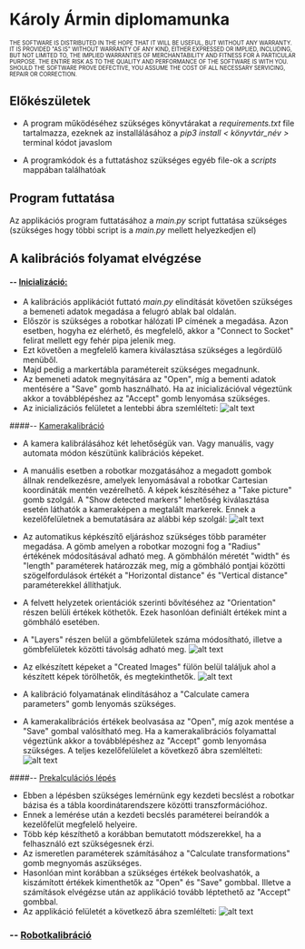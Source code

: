 # Károly Ármin diplomamunka
<sub><sup>THE SOFTWARE IS DISTRIBUTED IN THE HOPE THAT IT WILL BE USEFUL, BUT WITHOUT ANY WARRANTY.  IT IS PROVIDED "AS IS" WITHOUT WARRANTY OF ANY KIND, EITHER EXPRESSED OR IMPLIED, INCLUDING, BUT NOT LIMITED TO, THE IMPLIED WARRANTIES OF MERCHANTABILITY AND FITNESS FOR A PARTICULAR PURPOSE. THE ENTIRE RISK AS TO THE QUALITY AND PERFORMANCE OF THE SOFTWARE IS WITH YOU. SHOULD THE SOFTWARE PROVE DEFECTIVE, YOU ASSUME THE COST OF ALL NECESSARY SERVICING, REPAIR OR CORRECTION. </sup></sub>

## Előkészületek
- A program működéséhez szükséges könyvtárakat a *requirements.txt*  file tartalmazza, ezeknek az installálásához a *pip3 install < könyvtár_név >*  terminal kódot javaslom

- A programkódok és  a futtatáshoz szükséges egyéb file-ok  a *scripts* mappában találhatóak

## Program futtatása
Az applikációs program futtatásához a *main.py*  script futtatása szükséges (szükséges hogy többi script is a *main.py*  mellett helyezkedjen el)

## A kalibrációs folyamat elvégzése
#### -- <ins>Inicializáció:</ins>
- A kalibrációs applikációt futtató *main.py* elindítását követően szükséges a bemeneti adatok megadása a felugró ablak bal oldalán. 
- Először is szükséges a robotkar hálózati IP címének a megadása. Azon esetben, hogyha ez elérhető, és megfelelő, akkor a "Connect to Socket" felirat mellett egy fehér pipa jelenik meg. 
- Ezt követően a megfelelő kamera kiválasztása szükséges a legördülő menüből. 
- Majd pedig a markertábla paramétereit szükséges megadnunk. 
- Az bemeneti adatok megnyitására az "Open", míg a bementi adatok mentésére a "Save" gomb használható. Ha az inicializációval végeztünk akkor a továbblépéshez az "Accept" gomb lenyomása szükséges.
- Az inicializációs felületet a lentebbi ábra szemlélteti: 
![alt text](https://github.com/ArminKaroly/Diploma/blob/master/Images/Initialization.png?raw=true)


####-- <ins>Kamerakalibráció</ins>
- A kamera kalibrálásához két lehetőségük van. Vagy manuális, vagy automata módon készütünk kalibrációs képeket.
- A manuális esetben a robotkar mozgatásához a megadott gombok állnak rendelkezésre, amelyek lenyomásával a robotkar Cartesian koordináták mentén vezérelhető. A képek készítéséhez a "Take picture" gomb szolgál. A "Show detected markers" lehetőség kiválasztása esetén láthatók a kameraképen a megtalált markerek. Ennek a kezelőfelületnek a bemutatására az alábbi kép szolgál: 
![alt text](https://github.com/ArminKaroly/Diploma/blob/master/Images/Manual.png?raw=true)


- Az automatikus képkészítő eljáráshoz szükséges több paraméter megadása. A gömb  amelyen a robotkar mozogni fog a "Radius" értékének módosításával adható meg. A gömbhálón méretét "width" és "length" paraméterek határozzák meg, míg a gömbháló pontjai közötti szögelfordulások értékét a "Horizontal distance" és "Vertical distance" paraméterekkel állíthatjuk.
- A felvett helyzetek orientációk szerinti bővítéséhez az "Orientation" részen belüli értékek köthetők. Ezek hasonlóan definiált értékek mint a gömbháló esetében. 
- A "Layers" részen belül a gömbfelületek száma módosítható, illetve a gömbfelületek közötti távolság adható meg. 
![alt text](https://github.com/ArminKaroly/Diploma/blob/master/Images/Automatic.png?raw=true)

- Az elkészített képeket a "Created Images" fülön belül találjuk ahol a készített képek törölhetők, és megtekinthetők. 
![alt text](https://github.com/ArminKaroly/Diploma/blob/master/Images/Created_images.png?raw=true)

- A kalibráció folyamatának elindításához a "Calculate camera parameters" gomb lenyomás szükséges.

- A kamerakalibrációs értékek beolvasása az "Open", míg azok mentése a "Save" gombal valósítható meg. Ha a kamerakalibrációs folyamattal végeztünk akkor a továbblépéshez az "Accept" gomb lenyomása szükséges. A teljes kezelőfelülelet a következő ábra szemlélteti:
![alt text](https://github.com/ArminKaroly/Diploma/blob/master/Images/CameraCalib.png?raw=true)

####-- <ins>Prekalculációs lépés</ins>
- Ebben a lépésben szükséges lemérnünk egy kezdeti becslést a robotkar bázisa és a tábla koordinátarendszere közötti transzformációhoz.
- Ennek a lemérése után a kezdeti becslés paraméterei beírandók a kezelőfelüt megfelelő helyeire. 
- Több kép készíthető a korábban bemutatott módszerekkel, ha a felhasználó ezt szükségesnek érzi.
- Az ismeretlen paraméterek számításához a "Calculate transformations" gomb megnyomás aszükséges.
- Hasonlóan mint korábban a szükséges értékek beolvashatók, a kiszámított értékek kimenthetők az "Open" és "Save" gombbal. Illetve a számítások elvégézse után az applikáció tovább léptethető az "Accept" gombbal. 
- Az applikáció felületét a következő ábra szemlélteti: 
![alt text](https://github.com/ArminKaroly/Diploma/blob/master/Images/PreCalculation.png?raw=true)

### -- <ins> Robotkalibráció </ins>
